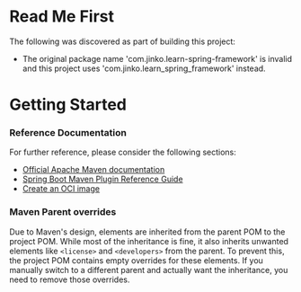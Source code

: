 # Read Me First
The following was discovered as part of building this project:

* The original package name 'com.jinko.learn-spring-framework' is invalid and this project uses 'com.jinko.learn_spring_framework' instead.

# Getting Started

### Reference Documentation
For further reference, please consider the following sections:

* [Official Apache Maven documentation](https://maven.apache.org/guides/index.html)
* [Spring Boot Maven Plugin Reference Guide](https://docs.spring.io/spring-boot/docs/3.4.0-M1/maven-plugin/reference/html/)
* [Create an OCI image](https://docs.spring.io/spring-boot/docs/3.4.0-M1/maven-plugin/reference/html/#build-image)

### Maven Parent overrides

Due to Maven's design, elements are inherited from the parent POM to the project POM.
While most of the inheritance is fine, it also inherits unwanted elements like `<license>` and `<developers>` from the parent.
To prevent this, the project POM contains empty overrides for these elements.
If you manually switch to a different parent and actually want the inheritance, you need to remove those overrides.

